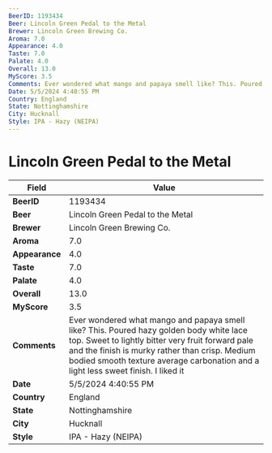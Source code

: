 ```yaml
---
BeerID: 1193434
Beer: Lincoln Green Pedal to the Metal
Brewer: Lincoln Green Brewing Co.
Aroma: 7.0
Appearance: 4.0
Taste: 7.0
Palate: 4.0
Overall: 13.0
MyScore: 3.5
Comments: Ever wondered what mango and papaya smell like? This. Poured hazy golden body white lace top. Sweet to lightly bitter very fruit forward pale and the finish is murky rather than crisp. Medium bodied smooth texture average carbonation and a light less sweet finish. I liked it
Date: 5/5/2024 4:40:55 PM
Country: England
State: Nottinghamshire
City: Hucknall
Style: IPA - Hazy (NEIPA)
---
```


# Lincoln Green Pedal to the Metal

| Field         | Value |
|---------------|-------|
| **BeerID** | 1193434 |
| **Beer** | Lincoln Green Pedal to the Metal |
| **Brewer** | Lincoln Green Brewing Co. |
| **Aroma** | 7.0 |
| **Appearance** | 4.0 |
| **Taste** | 7.0 |
| **Palate** | 4.0 |
| **Overall** | 13.0 |
| **MyScore** | 3.5 |
| **Comments** | Ever wondered what mango and papaya smell like? This. Poured hazy golden body white lace top. Sweet to lightly bitter very fruit forward pale and the finish is murky rather than crisp. Medium bodied smooth texture average carbonation and a light less sweet finish. I liked it  |
| **Date** | 5/5/2024 4:40:55 PM |
| **Country** | England |
| **State** | Nottinghamshire |
| **City** | Hucknall |
| **Style** | IPA - Hazy (NEIPA) |
